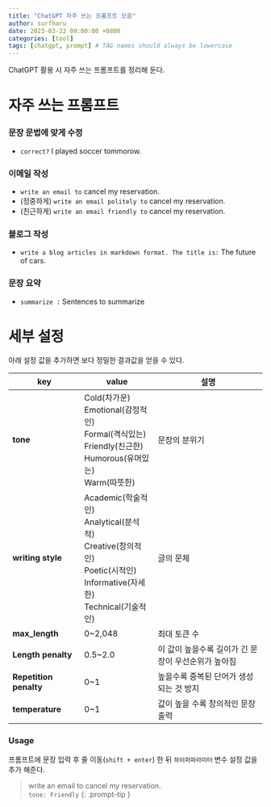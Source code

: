 ```yaml
---
title: "ChatGPT 자주 쓰는 프롬프트 모음"
author: surfharu
date: 2023-03-22 09:00:00 +0800
categories: [tool]
tags: [chatgpt, prompt] # TAG names should always be lowercase
---
```


ChatGPT 활용 시 자주 쓰는 프롬프트를 정리해 둔다.

# 자주 쓰는 프롬프트

### 문장 문법에 맞게 수정
- `correct?` I played soccer tommorow.

### 이메일 작성 
- `write an email to` cancel my reservation.
- (정중하게) `write an email politely to` cancel my reservation.
- (친근하게) `write an email friendly to` cancel my reservation.

### 블로그 작성
- `write a blog articles in markdown format. The title is:` The future of cars.

### 문장 요약
- `summarize :` Sentences to summarize

# 세부 설정
아래 설정 값을 추가하면 보다 정밀한 결과값을 얻을 수 있다.

| **key** |   **value**     | **설명** |
| --- | --- | --- |
| **tone** | Cold(차가운) <br> Emotional(감정적인) <br> Formal(격식있는) <br> Friendly(친근한) <br> Humorous(유머있는) <br> Warm(따뜻한)| 문장의 분위기 |
| **writing style**  | Academic(학술적인) <br> Analytical(분석적) <br> Creative(창의적인) <br> Poetic(시적인) <br> Informative(자세한) <br> Technical(기술적인)| 글의 문체 |
| **max_length**  | 0~2,048 | 최대 토큰 수 |
| **Length penalty**  | 0.5~2.0 | 이 값이 높을수록 길이가 긴 문장이 우선순위가 높아짐 |
| **Repetition penalty**  | 0~1 | 높을수록 중복된 단어가 생성되는 것 방지 |
| **temperature**  | 0~1 | 값이 높을 수록 창의적인 문장 출력 |

### Usage
프롬프트에 문장 입력 후 줄 이동(`shift + enter`) 한 뒤 `하이퍼파라미터` 변수 설정 값을 추가 해준다. 

> write an email to cancel my reservation.  
> `tone: Friendly`
{: .prompt-tip }